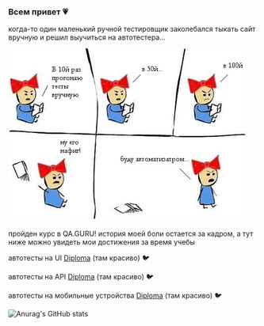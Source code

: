 ### Всем привет :heartpulse:

когда-то один маленький ручной тестировщик заколебался тыкать сайт вручную и решил выучиться на автотестера...

![](картинки-javascript-программирование-3340155.jpeg)

пройден курс в QA.GURU! история моей боли остается за кадром, а тут ниже можно увидеть мои достижения за время учебы

автотесты на UI <a target="_blank" href="https://github.com/SashkaDikaya/Diploma/">Diploma</a> (там красиво) :bird:

автотесты на API <a target="_blank" href="https://github.com/SashkaDikaya/Diploma/">Diploma</a> (там красиво) :bird:

автотесты на мобильные устройства <a target="_blank" href="https://github.com/SashkaDikaya/Diploma/">Diploma</a> (там красиво) :bird:

![Anurag's GitHub stats](https://github-readme-stats.vercel.app/api?username=SashkaDikaya&show_icons=true&theme=tokyonight)



<!--
**SashkaDikaya/SashkaDikaya** is a ✨ _special_ ✨ repository because its `README.md` (this file) appears on your GitHub profile.

Here are some ideas to get you started:

- 🔭 I’m currently working on ...
- 🌱 I’m currently learning ...
- 👯 I’m looking to collaborate on ...
- 🤔 I’m looking for help with ...
- 💬 Ask me about ...
- 📫 How to reach me: ...
- 😄 Pronouns: ...
- ⚡ Fun fact: ...
-->
